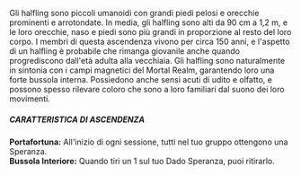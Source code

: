 Gli halfling sono piccoli umanoidi con grandi piedi pelosi e orecchie prominenti e arrotondate. In media, gli halfling sono alti da 90 cm a 1,2 m, e le loro orecchie, naso e piedi sono più grandi in proporzione al resto del loro corpo. I membri di questa ascendenza vivono per circa 150 anni, e l'aspetto di un halfling è probabile che rimanga giovanile anche quando progrediscono dall'età adulta alla vecchiaia. Gli halfling sono naturalmente in sintonia con i campi magnetici del Mortal Realm, garantendo loro una forte bussola interna. Possiedono anche sensi acuti di udito e olfatto, e possono spesso rilevare coloro che sono a loro familiari dal suono dei loro movimenti.

##### CARATTERISTICA DI ASCENDENZA
**Portafortuna:** All'inizio di ogni sessione, tutti nel tuo gruppo ottengono una Speranza.  
**Bussola Interiore:** Quando tiri un 1 sul tuo Dado Speranza, puoi ritirarlo.